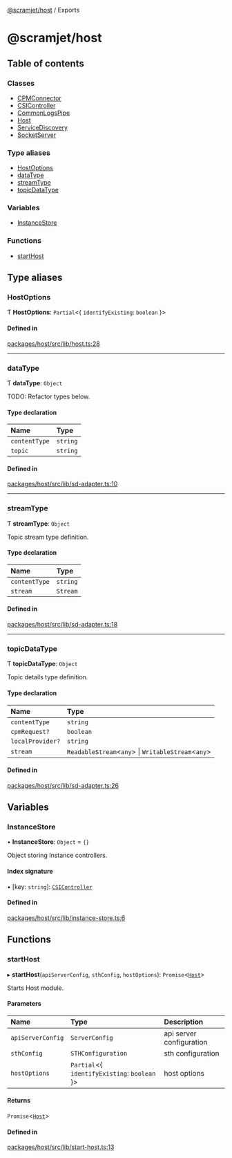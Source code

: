 [@scramjet/host](README.md) / Exports

# @scramjet/host

## Table of contents

### Classes

- [CPMConnector](classes/CPMConnector.md)
- [CSIController](classes/CSIController.md)
- [CommonLogsPipe](classes/CommonLogsPipe.md)
- [Host](classes/Host.md)
- [ServiceDiscovery](classes/ServiceDiscovery.md)
- [SocketServer](classes/SocketServer.md)

### Type aliases

- [HostOptions](modules.md#hostoptions)
- [dataType](modules.md#datatype)
- [streamType](modules.md#streamtype)
- [topicDataType](modules.md#topicdatatype)

### Variables

- [InstanceStore](modules.md#instancestore)

### Functions

- [startHost](modules.md#starthost)

## Type aliases

### HostOptions

Ƭ **HostOptions**: `Partial`<{ `identifyExisting`: `boolean`  }\>

#### Defined in

[packages/host/src/lib/host.ts:28](https://github.com/scramjetorg/transform-hub/blob/HEAD/packages/host/src/lib/host.ts#L28)

___

### dataType

Ƭ **dataType**: `Object`

TODO: Refactor types below.

#### Type declaration

| Name | Type |
| :------ | :------ |
| `contentType` | `string` |
| `topic` | `string` |

#### Defined in

[packages/host/src/lib/sd-adapter.ts:10](https://github.com/scramjetorg/transform-hub/blob/HEAD/packages/host/src/lib/sd-adapter.ts#L10)

___

### streamType

Ƭ **streamType**: `Object`

Topic stream type definition.

#### Type declaration

| Name | Type |
| :------ | :------ |
| `contentType` | `string` |
| `stream` | `Stream` |

#### Defined in

[packages/host/src/lib/sd-adapter.ts:18](https://github.com/scramjetorg/transform-hub/blob/HEAD/packages/host/src/lib/sd-adapter.ts#L18)

___

### topicDataType

Ƭ **topicDataType**: `Object`

Topic details type definition.

#### Type declaration

| Name | Type |
| :------ | :------ |
| `contentType` | `string` |
| `cpmRequest?` | `boolean` |
| `localProvider?` | `string` |
| `stream` | `ReadableStream`<`any`\> \| `WritableStream`<`any`\> |

#### Defined in

[packages/host/src/lib/sd-adapter.ts:26](https://github.com/scramjetorg/transform-hub/blob/HEAD/packages/host/src/lib/sd-adapter.ts#L26)

## Variables

### InstanceStore

• **InstanceStore**: `Object` = `{}`

Object storing Instance controllers.

#### Index signature

▪ [key: `string`]: [`CSIController`](classes/CSIController.md)

#### Defined in

[packages/host/src/lib/instance-store.ts:6](https://github.com/scramjetorg/transform-hub/blob/HEAD/packages/host/src/lib/instance-store.ts#L6)

## Functions

### startHost

▸ **startHost**(`apiServerConfig`, `sthConfig`, `hostOptions`): `Promise`<[`Host`](classes/Host.md)\>

Starts Host module.

#### Parameters

| Name | Type | Description |
| :------ | :------ | :------ |
| `apiServerConfig` | `ServerConfig` | api server configuration |
| `sthConfig` | `STHConfiguration` | sth configuration |
| `hostOptions` | `Partial`<{ `identifyExisting`: `boolean`  }\> | host options |

#### Returns

`Promise`<[`Host`](classes/Host.md)\>

#### Defined in

[packages/host/src/lib/start-host.ts:13](https://github.com/scramjetorg/transform-hub/blob/HEAD/packages/host/src/lib/start-host.ts#L13)
